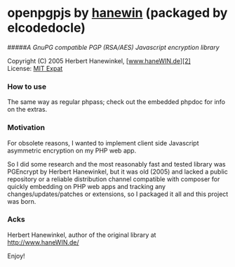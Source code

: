openpgpjs by [hanewin][1] (packaged by elcodedocle)
==================================================
#####*A GnuPG compatible PGP (RSA/AES) Javascript encryption library*

 Copyright (C) 2005 Herbert Hanewinkel, [www.haneWIN.de][2]<br/>
 License: [MIT Expat][3]<br />
 
### How to use

The same way as regular phpass; check out the embedded phpdoc for info on the extras.


### Motivation

For obsolete reasons, I wanted to implement client side Javascript asymmetric encryption on my PHP web app. 

So I did some research and the most reasonably fast and tested library was PGEncrypt by Herbert Hanewinkel, but it was old (2005) and lacked a public repository or a reliable distribution channel compatible with composer for quickly embedding on PHP web apps and tracking any changes/updates/patches or extensions, so I packaged it all and this project was born.

### Acks

Herbert Hanewinkel, author of the original library at http://www.haneWIN.de/


Enjoy!

[1]: http://www.hanewin.net/encrypt/PGencode.htm
[2]: http://www.haneWIN.de
[3]: https://raw.githubusercontent.com/elcodedocle/openpgpjs/master/LICENSE
